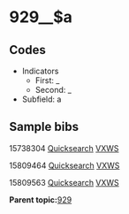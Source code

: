 # 929\_\_$a

## Codes

-   Indicators
    -   First: \_
    -   Second: \_
-   Subfield: a

## Sample bibs

15738304 [Quicksearch](https://search.library.yale.edu/catalog/15738304) [VXWS](http://prodorbis.library.yale.edu:7014/vxws/GetHoldingsService?bibId=15738304)

15809464 [Quicksearch](https://search.library.yale.edu/catalog/15809464) [VXWS](http://prodorbis.library.yale.edu:7014/vxws/GetHoldingsService?bibId=15809464)

15809563 [Quicksearch](https://search.library.yale.edu/catalog/15809563) [VXWS](http://prodorbis.library.yale.edu:7014/vxws/GetHoldingsService?bibId=15809563)

**Parent topic:**[929](../../tags/929/929.md)

